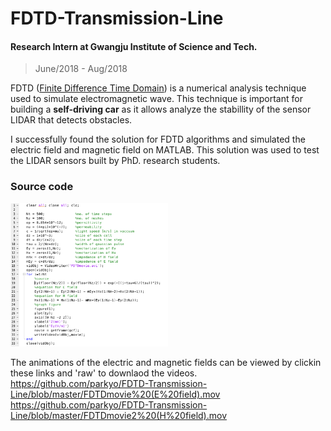 # FDTD-Transmission-Line
#### Research Intern at Gwangju Institute of Science and Tech.
> June/2018 - Aug/2018

FDTD (<a href="https://en.wikipedia.org/wiki/Finite-difference_time-domain_method#:~:text=FDTD%20is%20a%20time%2Ddomain,obtained%20with%20a%20single%20simulation.">Finite Difference Time Domain</a>) is a numerical analysis technique used to simulate electromagnetic wave. This technique is important for building a <strong>self-driving car</strong> as it allows analyze the stabillity of the sensor LIDAR that detects obstacles.

I successfully found the solution for FDTD algorithms and simulated the electric field and magnetic field on MATLAB. This solution was used to test the LIDAR sensors built by PhD. research students.

 
 ### Source code
 <img width=50% src="https://github.com/parkyo/FDTD-Transmission-Line/blob/master/Picture1.png"/>

The animations of the electric and magnetic fields can be viewed by clickin these links and 'raw' to downlaod the videos.
https://github.com/parkyo/FDTD-Transmission-Line/blob/master/FDTDmovie%20(E%20field).mov    <br>
https://github.com/parkyo/FDTD-Transmission-Line/blob/master/FDTDmovie2%20(H%20field).mov

